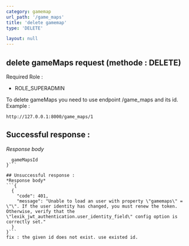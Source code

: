 ```yaml
---
category: gamemap
url_path: '/game_maps'
title: 'delete gamemap'
type: 'DELETE'

layout: null
---
```

## delete gameMaps request (methode : DELETE)
Required Role :
* ROLE_SUPERADMIN

To delete gameMaps you need to use endpoint /game_maps and its id.
Example :
```
http://127.0.0.1:8000/game_maps/1
```

## Successful response :
*Response body*
```{
  gameMapsId
}```

## Unsuccessful response :
*Response body*
```{
  {
    "code": 401,
    "message": "Unable to load an user with property \"gamemaps\" = \"\". If the user identity has changed, you must renew the token. Otherwise, verify that the \"lexik_jwt_authentication.user_identity_field\" config option is correctly set."
  }
}```
fix : the given id does not exist. use existed id.
